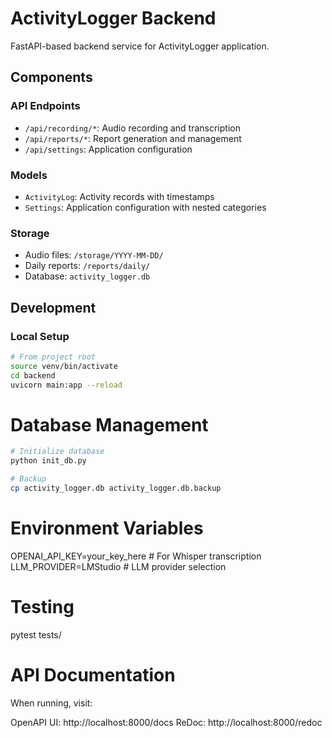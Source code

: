 # ActivityLogger Backend

FastAPI-based backend service for ActivityLogger application.

## Components

### API Endpoints
- `/api/recording/*`: Audio recording and transcription
- `/api/reports/*`: Report generation and management
- `/api/settings`: Application configuration

### Models
- `ActivityLog`: Activity records with timestamps
- `Settings`: Application configuration with nested categories

### Storage
- Audio files: `/storage/YYYY-MM-DD/`
- Daily reports: `/reports/daily/`
- Database: `activity_logger.db`

## Development

### Local Setup
```bash
# From project root
source venv/bin/activate
cd backend
uvicorn main:app --reload
```

# Database Management
```bash
# Initialize database
python init_db.py

# Backup
cp activity_logger.db activity_logger.db.backup
```

# Environment Variables

OPENAI_API_KEY=your_key_here  # For Whisper transcription
LLM_PROVIDER=LMStudio        # LLM provider selection

# Testing 

pytest tests/

# API Documentation

When running, visit:

OpenAPI UI: http://localhost:8000/docs
ReDoc: http://localhost:8000/redoc

